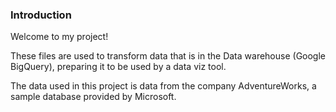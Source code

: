 ### Introduction

Welcome to my project!

These files are used to transform data that is in the Data warehouse (Google BigQuery), preparing it to be used by a data viz tool. 

The data used in this project is data from the company AdventureWorks, a sample database provided by Microsoft.
